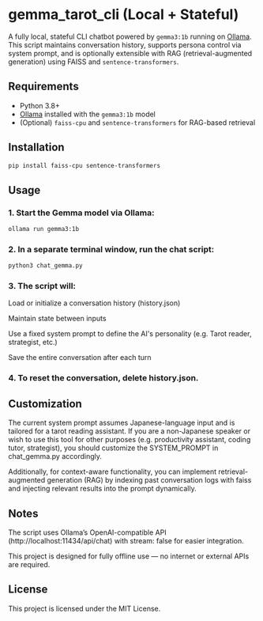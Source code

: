 # gemma_tarot_cli (Local + Stateful)

A fully local, stateful CLI chatbot powered by `gemma3:1b` running on [Ollama](https://ollama.com/).  
This script maintains conversation history, supports persona control via system prompt, and is optionally extensible with RAG (retrieval-augmented generation) using FAISS and `sentence-transformers`.

## Requirements

- Python 3.8+
- [Ollama](https://ollama.com/) installed with the `gemma3:1b` model
- (Optional) `faiss-cpu` and `sentence-transformers` for RAG-based retrieval

## Installation

```bash
pip install faiss-cpu sentence-transformers
```

## Usage

### 1. Start the Gemma model via Ollama:

```bash
ollama run gemma3:1b
```

### 2. In a separate terminal window, run the chat script:

```bash
python3 chat_gemma.py
```

### 3. The script will:

Load or initialize a conversation history (history.json)

Maintain state between inputs

Use a fixed system prompt to define the AI's personality (e.g. Tarot reader, strategist, etc.)

Save the entire conversation after each turn

### 4. To reset the conversation, delete history.json.

## Customization

The current system prompt assumes Japanese-language input and is tailored for a tarot reading assistant.
If you are a non-Japanese speaker or wish to use this tool for other purposes (e.g. productivity assistant, coding tutor, strategist),
you should customize the SYSTEM_PROMPT in chat_gemma.py accordingly.

Additionally, for context-aware functionality, you can implement retrieval-augmented generation (RAG) by indexing past conversation logs with faiss and injecting relevant results into the prompt dynamically.

## Notes

The script uses Ollama’s OpenAI-compatible API (http://localhost:11434/api/chat) with stream: false for easier integration.

This project is designed for fully offline use — no internet or external APIs are required.

## License

This project is licensed under the MIT License.
